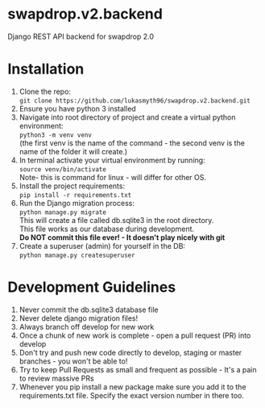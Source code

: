 # swapdrop.v2.backend
Django REST API backend for swapdrop 2.0

# Installation

1. Clone the repo: </br> `git clone https://github.com/lukasmyth96/swapdrop.v2.backend.git`
2. Ensure you have python 3 installed 
3. Navigate into root directory of project and create a virtual python environment: </br> `python3 -m venv venv` </br>
(the first venv is the name of the command - the second venv is the name of the folder it will create.)
4. In terminal activate your virtual environment by running: </br> `source venv/bin/activate` </br>
Note- this is command for linux - will differ for other OS. </br>
5. Install the project requirements: </br>
    `pip install -r requirements.txt`
6. Run the Django migration process: </br>
    `python manage.py migrate` </br>
    This will create a file called db.sqlite3 in the root directory. <br>
    This file works as our database during development. </br>
    **Do NOT commit this file ever! - It doesn't play nicely with git**
7. Create a superuser (admin) for yourself in the DB: </br>
    `python manage.py createsuperuser`    

# Development Guidelines

1. Never commit the db.sqlite3 database file
2. Never delete django migration files!
3. Always branch off develop for new work 
4. Once a chunk of new work is complete - open a pull request (PR) into develop
5. Don't try and push new code directly to develop, staging or master branches - you won't be able to!
6. Try to keep Pull Requests as small and frequent as possible - It's a pain to review massive PRs
7. Whenever you pip install a new package make sure you add it to the requirements.txt file. Specify the exact version number in there too. 
